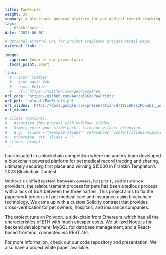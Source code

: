 ```yaml
---
title: PawPrints
weight: 20
summary: A blockchain powered platform for pet medical record tracking and sharing, ultimately securing first place and winning $15000 in Franklin Templeton’s 2023 Blockchain Contest.
tags:
  - Block Chain
date: '2023-06-01'

# Optional external URL for project (replaces project detail page).
external_link: ''

image:
  caption: Cover of our presentation
  focal_point: Smart

links:
  # - icon: twitter
  #   icon_pack: fab
  #   name: Follow
  #   url: https://twitter.com/georgecushen
url_code: 'https://github.com/Aaron3963/PawPrints'
url_pdf: 'uploads/PawPrints.pdf'
url_slides: 'https://docs.google.com/presentation/d/118LGFaszP6kukI__wXZHIxbJkW0p849pXG6Tow9E720/edit?usp=sharing'
url_video: ''

# Slides (optional).
#   Associate this project with Markdown slides.
#   Simply enter your slide deck's filename without extension.
#   E.g. `slides = "example-slides"` references `content/slides/example-slides.md`.
#   Otherwise, set `slides = ""`.
# slides: example
---
```


 I participated in a blockchain competition where me and my team developed a blockchain powered platform for pet medical record tracking and sharing, ultimately securing first place and winning $15000 in Franklin Templeton’s 2023 Blockchain Contest. 
 
 Without a unified system between owners, hospitals, and insurance providers, the reimbursement process for pets has been a tedious process with a lack of trust between the three parties. This project aims to fix the paperwork process of pet medical care and insurance using blockchain technology. We came up with a custom Solidity contract that provides cross-verification for pet owners, hospitals, and insurance companies. 
 
 The project runs on Polygon, a side-chain from Ethereum, which has all the characteristics of ETH with much cheaper costs. We utilized Node.js for backend development, MySQL for database management, and a React-based frontend, connected via REST API.

 For more information, check out our code repository and presentation. We also have a project white paper available.